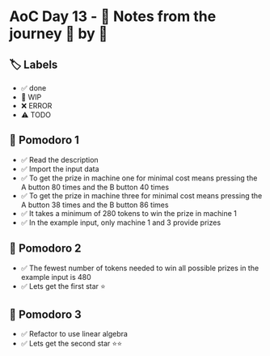 # AoC Day 13 - 📝 Notes from the journey 🍅 by 🍅

## 🏷️ Labels

- ✅ done
- 🚧 WIP
- ❌ ERROR
- ⚠️ TODO

## 🍅 Pomodoro 1
- ✅ Read the description
- ✅ Import the input data
- ✅ To get the prize in machine one for minimal cost means pressing the A button 80 times and the B button 40 times
- ✅ To get the prize in machine three for minimal cost means pressing the A button 38 times and the B button 86 times
- ✅ It takes a minimum of 280 tokens to win the prize in machine 1
- ✅ In the example input, only machine 1 and 3 provide prizes 

## 🍅 Pomodoro 2
- ✅ The fewest number of tokens needed to win all possible prizes in the example input is 480
- ✅ Lets get the first star ⭐️

## 🍅 Pomodoro 3
- ✅ Refactor to use linear algebra
- ✅ Lets get the second star ⭐️⭐️
